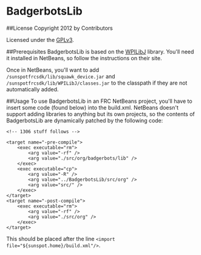 BadgerbotsLib
===

##License
Copyright 2012 by Contributors

Licensed under the [GPLv3](http://www.gnu.org/licenses/gpl.txt).

##Prerequisites
BadgerbotsLib is based on the [WPILibJ](http://firstforge.wpi.edu/sf/projects/wpilib) library. 
You'll need it installed in NetBeans, so follow the instructions on their site.

Once in NetBeans, you'll want to add `/sunspotfrcsdk/lib/squawk_device.jar` and `/sunspotfrcsdk/lib/WPILibJ/classes.jar` to the classpath if they are not automatically added.

##Usage
To use BadgerbotsLib in an FRC NetBeans project, you'll have to insert some code (found below) into the build.xml.
NetBeans doesn't support adding libraries to anything but its own projects, so the contents of BadgerbotsLib are dynamically patched by the following code:

	<!-- 1306 stuff follows -->

    <target name="-pre-compile">
        <exec executable="rm">
            <arg value="-rf" />
            <arg value="./src/org/badgerbots/lib" />
        </exec>
        <exec executable="cp">
            <arg value="-R" />
            <arg value="../BadgerbotsLib/src/org" />
            <arg value="src/" />
        </exec>
    </target>
    <target name="-post-compile">
        <exec executable="rm">
            <arg value="-rf" />
            <arg value="./src/org" />
        </exec>
    </target>

This should be placed after the line `<import file="${sunspot.home}/build.xml"/>`.